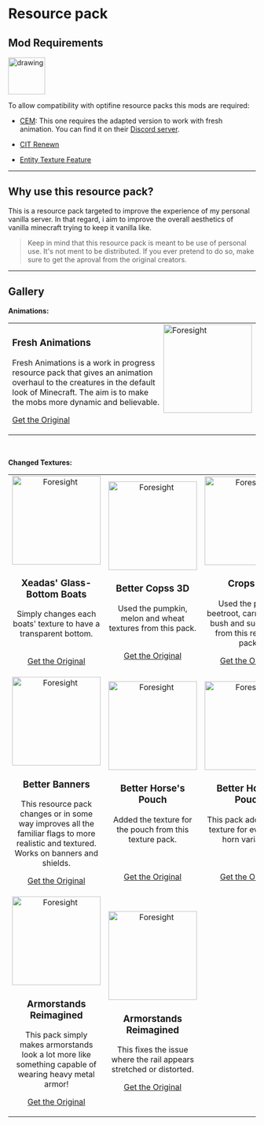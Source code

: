 # Resource pack

## Mod Requirements

<img src="https://img.shields.io/badge/requires-fabric-green" alt="drawing" width="75"/>

<br/>

To allow compatibility with optifine resource packs this mods are required:

- [CEM](https://www.curseforge.com/minecraft/mc-mods/custom-entity-models-cem): This one requires the adapted version to work with fresh animation. You can find it on their [Discord server](https://discord.gg/3qxFZm7Ycw).

- [CIT Renewn](https://www.curseforge.com/minecraft/mc-mods/cit-resewn)

- [Entity Texture Feature](https://www.curseforge.com/minecraft/mc-mods/entity-texture-features-fabric)

---
## Why use this resource pack?

This is a resource pack targeted to improve the experience of my personal vanilla server. In that regard, i aim to improve the overall aesthetics of vanilla minecraft trying to keep it vanilla like.

> Keep in mind that this resource pack is meant to be use of personal use. It's not ment to be distributed. If you ever pretend to do so, make sure to get the aproval from the original creators. 

---
## Gallery

**Animations:**

<table width="100%">
<tr>
<td>
  <img src="https://i.gyazo.com/d7e5d5a29bb863f020a07dda9c3bfbb8.png"
alt="Foresight" height="180px" align="right">
  
<h3>Fresh Animations</h3> 
  <p width="60%;">
    Fresh Animations is a work in progress resource pack that gives an animation overhaul to the creatures in the default look of Minecraft. The aim is to make the  mobs more dynamic and believable.
  </p>

[Get the Original](https://www.curseforge.com/minecraft/texture-packs/fresh-animations)
</td>
</tr>
</table>

<br/>

**Changed Textures:**

<table width="100%">
<tr>
<td align="center" width="33%">
  <img src="https://i.gyazo.com/94a0fff5d491acbc64d685e2204114fc.png"   alt="Foresight" height="180px">
  
<h3>Xeadas' Glass-Bottom Boats</h3> 
  <p width="60%;">
    Simply changes each boats' texture to have a transparent bottom.<br><br>
  </p>

[Get the Original](https://www.planetminecraft.com/texture-pack/xeadas-glass-bottom-boats/)
</td>

<td align="center" width="33%">
  <img src="https://i.gyazo.com/0dad27653664e3067ef9243993e64833.jpg"
alt="Foresight" height="180px">
  
<h3>Better Copss 3D</h3> 
  <p width="60%;">
    Used the pumpkin, melon and wheat textures from this pack.<br><br>
  </p>

[Get the Original](https://www.planetminecraft.com/texture-pack/better-crops-3d/)
</td>

<td align="center" width="33%">
  <img src="https://i.gyazo.com/64283ed7f4175bcc609b8e933461ab94.png"
alt="Foresight" height="180px%">
  
<h3>Crops 3D</h3> 
  <p width="60%;">
    Used the potato, beetroot, carrot, berrie bush and sugar cane from this resource pack.
  </p>

[Get the Original](https://www.curseforge.com/minecraft/texture-packs/crops-3d)
</td>
</tr>

<tr>
<td align="center" width="33%">
  <img src="https://i.gyazo.com/70c8c689ebec8248b90c59243bbec496.png"
alt="Foresight" height="180px">
  
<h3>Better Banners</h3> 
  <p width="60%;">
    This resource pack changes or in some way improves all the familiar flags to more realistic and textured. Works on banners and shields.
  </p>

[Get the Original](https://www.planetminecraft.com/texture-pack/better-horse-s-ass-pouch/)
</td>

<td align="center" width="33%">
  <img src="https://i.gyazo.com/936ff3384e486dac7c83ca8157cf5e35.png"
alt="Foresight" height="180px">
  
<h3>Better Horse's Pouch</h3> 
  <p width="60%;">
    Added the texture for the pouch from this texture pack.<br><br><br>
  </p>

[Get the Original](https://www.planetminecraft.com/texture-pack/better-banner/)
</td>

<td align="center" width="33%">
  <img src="https://i.gyazo.com/8b1ee4c485f1274a7737db395cd7bee6.png"
alt="Foresight" height="180px">
  
<h3>Better Horse's Pouch</h3> 
  <p width="60%;">
    This pack adds unique texture for every goat horn variation.<br><br><br>
  </p>

[Get the Original](https://www.planetminecraft.com/texture-pack/1-19-goat-horns-optifine-cit-resewn-required/)
</td>
</tr>

<tr>
<td align="center" width="33%">
  <img src="https://i.gyazo.com/1dd7170582ee4834299b550653e7f168.png"
alt="Foresight" width="180px">
  
<h3>Armorstands Reimagined</h3> 
  <p width="60%;">
    This pack simply makes armorstands look a lot more like something capable of wearing heavy metal armor!
  </p>

[Get the Original](https://www.curseforge.com/minecraft/texture-packs/armorstands-reimagined)
</td>

<td align="center" width="33%">
  <img src="https://i.gyazo.com/08adb34db1ed81df7fb065db563dbaa0.png"
alt="Foresight" width="180px">
  
<h3>Armorstands Reimagined</h3> 
  <p width="60%;">
    This fixes the issue where the rail appears stretched or distorted.
  </p>

[Get the Original](https://www.curseforge.com/minecraft/texture-packs/rail-fix)
</td>
</tr>
</table>
